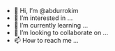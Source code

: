 - 👋 Hi, I’m @abdurrokim
- 👀 I’m interested in ...
- 🌱 I’m currently learning ...
- 💞️ I’m looking to collaborate on ...
- 📫 How to reach me ...

<!---
abdurrokim/abdurrokim is a ✨ special ✨ repository because its `README.md` (this file) appears on your GitHub profile.
You can click the Preview link to take a look at your changes.
--->
